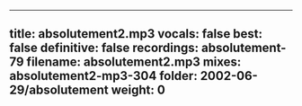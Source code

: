 
---
title: absolutement2.mp3
vocals: false
best: false
definitive: false
recordings: absolutement-79
filename: absolutement2.mp3
mixes: absolutement2-mp3-304
folder: 2002-06-29/absolutement
weight: 0
---
